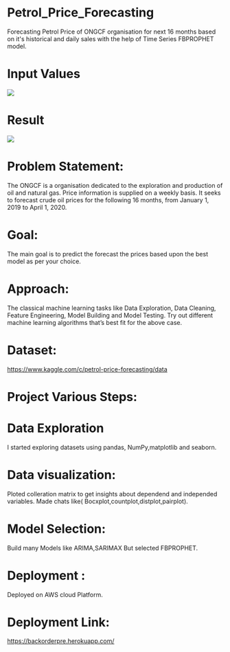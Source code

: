 # Petrol_Price_Forecasting
Forecasting Petrol Price of ONGCF organisation for next 16 months based on it's historical and daily sales with the help of Time Series FBPROPHET model.

# Input Values
![](https://github.com/naveen12334/Petrol_Price_Forecasting/blob/main/Input.PNG)

# Result
![](https://github.com/naveen12334/Petrol_Price_Forecasting/blob/main/Final_result.PNG)

# Problem Statement:
The ONGCF is a organisation dedicated to the exploration and production of oil and
natural gas. Price information is supplied on a weekly basis. It seeks to forecast crude
oil prices for the following 16 months, from January 1, 2019 to April 1, 2020.

# Goal:
The main goal is to predict the forecast the prices based upon the best model as per
your choice.

# Approach:
The classical machine learning tasks like Data Exploration, Data Cleaning,
Feature Engineering, Model Building and Model Testing. Try out different machine
learning algorithms that’s best fit for the above case.

# Dataset:
https://www.kaggle.com/c/petrol-price-forecasting/data

# Project Various Steps:
# Data Exploration
I started exploring datasets using pandas, NumPy,matplotlib and seaborn.

# Data visualization:
Ploted colleration matrix to get insights about dependend and independed variables. Made chats like( Bocxplot,countplot,distplot,pairplot).

# Model Selection:
Build many Models like ARIMA,SARIMAX But selected FBPROPHET.

# Deployment :
Deployed on AWS cloud Platform.

# Deployment Link:
https://backorderpre.herokuapp.com/
